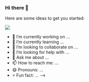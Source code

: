### Hi there 👋

<!--
**Jeong-WonSeok/Jeong-WonSeok** is a ✨ _special_ ✨ repository because its `README.md` (this file) appears on your GitHub profile. -->


Here are some ideas to get you started:

<img src="https://img.shields.io/badge/Android-3DDC84?style=flat-square&logo=Android&logoColor=white"/>

- 🔭 I’m currently working on ...
- 🌱 I’m currently learning ...
- 👯 I’m looking to collaborate on ...
- 🤔 I’m looking for help with ...
- 💬 Ask me about ...
- 📫 How to reach me: ...
- 😄 Pronouns: ...
- ⚡ Fun fact: ...
-->
